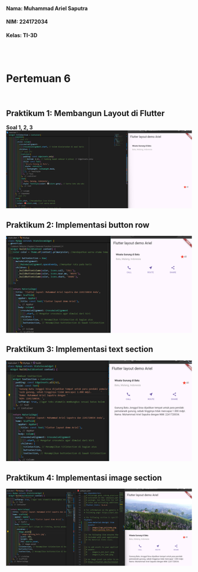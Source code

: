 #### Nama: Muhammad Ariel Saputra
#### NIM: 224172034
#### Kelas: TI-3D
<br>
<br>

# **Pertemuan 6**
<br>

## **Praktikum 1: Membangun Layout di Flutter**
**Soal 1, 2, 3**
![](images/01.png)

## **Praktikum 2: Implementasi button row**
![](images/02.png)

## **Praktikum 3: Implementasi text section**
![](images/03.png)

## **Praktikum 4: Implementasi image section**
![](images/04.png)


